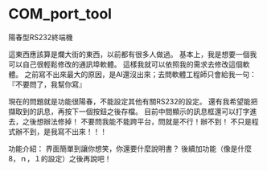 # COM_port_tool
陽春型RS232終端機

這東西應該算是爛大街的東西，以前都有很多人做過。
基本上，我是想要一個我可以自己很輕鬆修改的通訊埠軟體。
這樣我就可以依照我的需求去修改這個軟體。
之前寫不出來最大的原因，是AI還沒出來；去問軟體工程師只會給我一句：『不要問了，我幫你寫』

現在的問題就是功能很陽春，不能設定其他有關RS232的設定。
還有我希望能把擷取到的訊息，再按下一個按鈕之後存檔。
目前中間顯示的訊息框還可以打字進去，之後想辦法修掉！
不要問我能不能跨平台，問就是不行！辦不到！
不只是程式辦不到，是我寫不出來！！！

功能介紹：
界面簡單到讓你想笑，你還要什麼說明書？
後續加功能（像是什麼8，ｎ，１的設定）之後再說吧！
